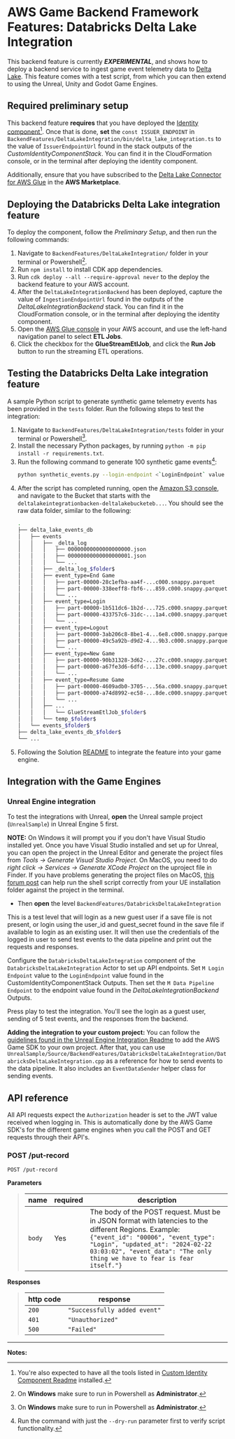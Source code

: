 # AWS Game Backend Framework Features: Databricks Delta Lake Integration

This backend feature is currently ___EXPERIMENTAL___, and shows how to deploy a backend service to ingest game event telemetry data to [Delta Lake](https://docs.databricks.com/en/delta/index.html). This feature comes with a test script, from which you can then extend to using the Unreal, Unity and Godot Game Engines.

## Required preliminary setup

This backend feature **requires** that you have deployed the [Identity component](../../CustomIdentityComponent/README.md)[^1]. Once that is done, **set** the `const ISSUER_ENDPOINT` in `BackendFeatures/DeltaLakeIntegration/bin/delta_lake_integration.ts` to the value of `IssuerEndpointUrl` found in the stack outputs of the _CustomIdentityComponentStack_. You can find it in the CloudFormation console, or in the terminal after deploying the identity component.

Additionally, ensure that you have subscribed to the [Delta Lake Connector for AWS Glue](https://aws.amazon.com/marketplace/pp/prodview-seypofzqhdueq?sr=0-1&ref_=beagle&applicationId=AWSMPContessa) in the **AWS Marketplace**. 

## Deploying the Databricks Delta Lake integration feature

To deploy the component, follow the _Preliminary Setup_, and then run the following commands:

1. Navigate to `BackendFeatures/DeltaLakeIntegration/` folder in your terminal or Powershell[^2].
2. Run `npm install` to install CDK app dependencies.
3. Run `cdk deploy --all --require-approval never` to the deploy the backend feature to your AWS account.
4. After the `DeltaLakeIntegrationBackend` has been deployed, capture the value of `IngestionEndpointUrl` found in the outputs of the _DeltaLakeIntegrationBackend_ stack. You can find it in the CloudFormation console, or in the terminal after deploying the identity component.
5. Open the [AWS Glue console](https://console.aws.amazon.com/glue/home) in your AWS account, and use the left-hand navigation panel to select **ETL Jobs**.
6. Click the checkbox for the **GlueStreamEtlJob**, and click the **Run Job** button to run the streaming ETL operations.

## Testing the Databricks Delta Lake integration feature

A sample Python script to generate synthetic game telemetry events has been provided in the `tests` folder. Run the following steps to test the integration:

1. Navigate to `BackendFeatures/DeltaLakeIntegration/tests` folder in your terminal or Powershell[^2].
2. Install the necessary Python packages, by running `python -m pip install -r requirements.txt`.
3. Run the following command to generate 100 synthetic game events[^3]:
    ```bash
    python synthetic_events.py --login-endpoint <`LoginEndpoint` value from the output of the `CustomIdentityComponentStack` stack> --backend-endpoint <`IngestionEndpointUrl` value from the `DeltaLakeIntegrationBackend` stack> --max-count 100 --console
    ```
4. After the script has completed running, open the [Amazon S3 console](https://console.aws.amazon.com/s3), and navigate to the Bucket that starts with the `deltalakeintegrationbacken-deltalakebucketeb...`. You should see the raw data folder, similar to the following:
    ```bash
    .
    ├── delta_lake_events_db
    │   ├── events
    │   │   ├── _delta_log
    │   │   │   ├── 00000000000000000000.json
    │   │   │   ├── 00000000000000000001.json
    │   │   │   └── ...
    │   │   ├── _delta_log_$folder$
    │   │   ├── event_type=End Game
    │   │   │   ├── part-00000-28c1efba-aa4f-...c000.snappy.parquet
    │   │   │   ├── part-00000-338eeff8-fbf6-...859.c000.snappy.parquet
    │   │   │   └── ...
    │   │   ├── event_type=Login
    │   │   │   ├── part-00000-1b511dc6-1b2d-...725.c000.snappy.parquet
    │   │   │   ├── part-00000-433757c6-31dc-...1a4.c000.snappy.parquet
    │   │   │   └── ...
    │   │   ├── event_type=Logout
    │   │   │   ├── part-00000-3ab206c8-8be1-4...6e8.c000.snappy.parquet
    │   │   │   ├── part-00000-49c5a92b-d9d2-4...9b3.c000.snappy.parquet
    │   │   │   └── ...
    │   │   ├── event_type=New Game
    │   │   │   ├── part-00000-90b31328-3d62-...27c.c000.snappy.parquet
    │   │   │   ├── part-00000-a67fe3d6-6dfd-...13e.c000.snappy.parquet
    │   │   │   └── ...
    │   │   ├── event_type=Resume Game
    │   │   │   ├── part-00000-4609adb0-3705-...56a.c000.snappy.parquet
    │   │   │   ├── part-00000-a74d8992-ec58-...8de.c000.snappy.parquet
    │   │   │   └── ...
    │   │   ├── ...
    │   │   │   └── GlueStreamEtlJob_$folder$
    │   │   └── temp_$folder$
    │   └── events_$folder$
    ├── delta_lake_events_db_$folder$
    └── ...
    ```
5. Following the Solution [README](../../README.md) to integrate the feature into your game engine.

## Integration with the Game Engines

### Unreal Engine integration

To test the integrations with Unreal, **open** the Unreal sample project (`UnrealSample`) in Unreal Engine 5 first.

**NOTE:** On Windows it will prompt you if you don't have Visual Studio installed yet. Once you have Visual Studio installed and set up for Unreal, you can open the project in the Unreal Editor and generate the project files from *Tools -> Generate Visual Studio Project*. On MacOS, you need to do *right click -> Services -> Generate XCode Project* on the uproject file in Finder. If you have problems generating the project files on MacOS, [this forum post](https://forums.unrealengine.com/t/generate-xcode-project-doesnt-do-anything/123149/3) can help run the shell script correctly from your UE installation folder against the project in the terminal.

* Then **open** the level `BackendFeatures/DatabricksDeltaLakeIntegration`

This is a test level that will login as a new guest user if a save file is not present, or login using the user_id and guest_secret found in the save file if available to login as an existing user. It will then use the credentials of the logged in user to send test events to the data pipeline and print out the requests and responses.

Configure the `DatabricksDeltaLakeIntegration` component of the `DatabricksDeltaLakeIntegration` Actor to set up API endpoints. Set `M Login Endpoint` value to the `LoginEndpoint` value found in the CustomIdentityComponentStack Outputs. Then set the `M Data Pipeline Endpoint` to the endpoint value found in the *DeltaLakeIntegrationBackend* Outputs.

Press play to test the integration. You'll see the login as a guest user, sending of 5 test events, and the responses from the backend.

**Adding the integration to your custom project:** You can follow the [guidelines found in the Unreal Engine Integration Readme](../../UnrealSample/README.md#adding-the-sdk-to-an-existing-project) to add the AWS Game SDK to your own project. After that, you can use `UnrealSample/Source/BackendFeatures/DatabricksDeltaLakeIntegration/DatabricksDeltaLakeIntegration.cpp` as a reference for how to send events to the data pipeline. It also includes an `EventDataSender` helper class for sending events.

## API reference

All API requests expect the `Authorization` header is set to the JWT value received when logging in. This is automatically done by the AWS Game SDK's for the different game engines when you call the POST and GET requests through their API's.

### POST /put-record

`POST /put-record`

**Parameters**

> | name      |  required | description                                                                    |
> |-----------|-----------|--------------------------------------------------------------------------------|
> | `body`   |  Yes       | The body of the POST request. Must be in JSON format with latencies to the different Regions. Example: `{"event_id": "00006", "event_type": "Login", "updated_at": "2024-02-22 03:03:02", "event_data": "The only thing we have to fear is fear itself."}`  |

**Responses**

> | http code     | response                                                            |
> |---------------|---------------------------------------------------------------------|
> | `200`         | `"Successfully added event"`                                |
> | `401`         | `"Unauthorized"`                                  |
> | `500`         |  `"Failed"`                            |

---

**Notes:**

[^1]: You're also expected to have all the tools listed in [Custom Identity Component Readme](../../CustomIdentityComponent/README.md#deploy-the-custom-identity-component) installed.
[^2]: On **Windows** make sure to run in Powershell as **Administrator**.
[^3]: Run the command with just the `--dry-run` parameter first to verify script functionality.
